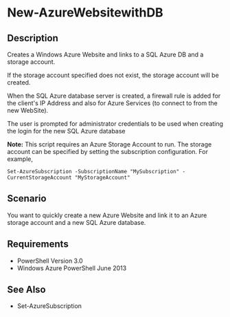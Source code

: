 # New-AzureWebsitewithDB #
## Description ##
Creates a Windows Azure Website and links to a SQL Azure DB and a storage account.  

If the storage account specified does not exist, the storage account will be created.

When the SQL Azure database server is created, a firewall rule is added for the client's IP Address and also for Azure Services (to connect to from the new WebSite).

The user is prompted for administrator credentials to be used when creating the login for the new SQL Azure database

**Note:** This script requires an Azure Storage Account to run.  The storage account can be specified by setting the subscription configuration.  For example,

    Set-AzureSubscription -SubscriptionName "MySubscription" -CurrentStorageAccount "MyStorageAccount"
    
## Scenario ##
You want to quickly create a new Azure Website and link it to an Azure storage account and a new SQL Azure database.

## Requirements ##
- PowerShell Version 3.0
- Windows Azure PowerShell June 2013

## See Also ##
- Set-AzureSubscription
